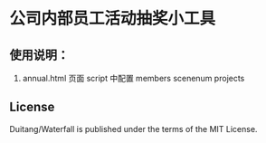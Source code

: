 # 公司内部员工活动抽奖小工具 #

## 使用说明：
1. annual.html 页面 script 中配置 members scenenum projects



## License

Duitang/Waterfall is published under the terms of the MIT License.

